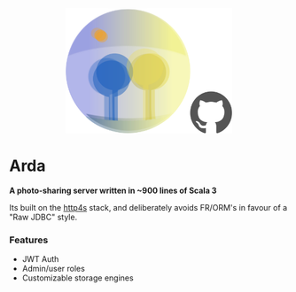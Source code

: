 <div align="center">
    <img src="pix/arda_with_github.png" width="300"/>
</div>

# Arda
**A photo-sharing server written in ~900 lines of Scala 3**

Its built on the [http4s](https://http4s.org/) stack, and deliberately avoids FR/ORM's in favour of a "Raw JDBC" style.

### Features
- JWT Auth
- Admin/user roles
- Customizable storage engines
